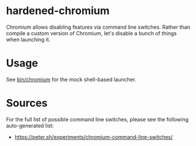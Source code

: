 # hardened-chromium

Chromium allows disabling features via command line switches.  Rather
than compile a custom version of Chromium, let's disable a bunch of
things when launching it.

# Usage
See [bin/chromium](./bin/chromium) for the mock shell-based launcher.

# Sources
For the full list of possible command line switches, please see the
following auto-generated list:
* https://peter.sh/experiments/chromium-command-line-switches/
